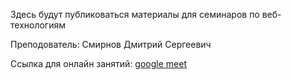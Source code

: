Здесь будут публиковаться материалы для семинаров по веб-технологиям

Преподователь: Смирнов Дмитрий Сергеевич

Ссылка для онлайн занятий: [google meet](https://meet.google.com/xvg-mfdi-ayd)
